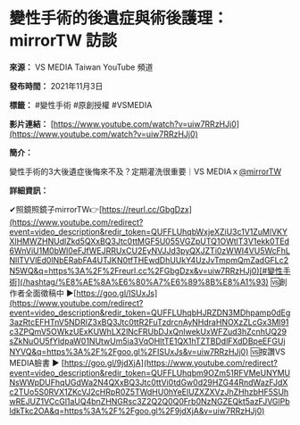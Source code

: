 # 變性手術的後遺症與術後護理： mirrorTW 訪談

**來源：** VS MEDIA Taiwan YouTube 頻道

**發布時間：** 2021年11月3日

**標籤：** #變性手術 #原創授權 #VSMEDIA

**影片連結：** [https://www.youtube.com/watch?v=uiw7RRzHJj0](https://www.youtube.com/watch?v=uiw7RRzHJj0)

**簡介：**

變性手術的3大後遺症後悔來不及？定期灌洗很重要｜VS MEDIAｘ[@mirrorTW](/@mirrorTW)

**詳細資訊：**

✔照鏡照鏡子mirrorTW👉[https://reurl.cc/GbgDzx](https://www.youtube.com/redirect?event=video_description&redir_token=QUFFLUhqbWxjeXZiU3c1V1ZuMlVKYXlHMWZHNUdlZkd5QXxBQ3Jtc0ttMGF5U055VGZpUTQ1OWtlT3V1ekk0TEd6WnViU1M0bWl0eFJfWEJRRUxCU2EyNVJJd3pyQXJZTi0zWWI4VU5WcFhLNllTVVlEd0lNbERabFA4UTJKN0tfTHEwdDhUUkY4UzJvTmpmQmZadGFLc2N5WQ&q=https%3A%2F%2Freurl.cc%2FGbgDzx&v=uiw7RRzHJj0)[#變性手術](/hashtag/%E8%AE%8A%E6%80%A7%E6%89%8B%E8%A1%93) 🆚創作者全面徵稿中 ▶[https://goo.gl/ISUxJs](https://www.youtube.com/redirect?event=video_description&redir_token=QUFFLUhqbHJRZDN3MDhpamp0dEg3azRtcEFHTnV5NDRIZ3xBQ3Jtc0ttR2FuTzdrcnAyNHdraHNOXzZLcGx3Ml91c3ZPQmV5OWkzUExKUWhLX2lNcFRUbDJxQnlwekUxWFZud3hZcnhUQ29sZkNuOU5fYldpaW01NUtwUm5ia3VqOHltTE1QX1hTZTBDdlFXdDBpeEFGUjNYVQ&q=https%3A%2F%2Fgoo.gl%2FISUxJs&v=uiw7RRzHJj0) 🆚按讚VS MEDIA臉書 ▶ [https://goo.gl/9jdXjA](https://www.youtube.com/redirect?event=video_description&redir_token=QUFFLUhqbm9OZm51RFVMeUNYMUNsWWpDUFhqUGdWa2N4QXxBQ3Jtc0ttVi0tdGw0d29HZG44RndWazFJdXc2TUo5S0RVX1ZKcVJ2cHRpR0Z5TWdHU0hYeElUZXZXVzJhZHhzbHF5SUhwREJUZ1VCcGl1aUQ4bnZHNGRsc3Z2Q2Q0Q0Frb0NzNGZEQkt5azFJVGlPbldkTkc2OA&q=https%3A%2F%2Fgoo.gl%2F9jdXjA&v=uiw7RRzHJj0)
